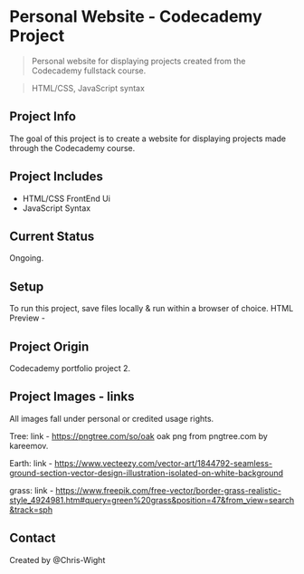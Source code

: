 # Personal Website - Codecademy Project
> Personal website for displaying projects created from the Codecademy  fullstack course.
<!-- -->
> HTML/CSS, JavaScript syntax

## Project Info
The goal of this project is to create a website for displaying projects made through the Codecademy course.


##  Project Includes
* HTML/CSS FrontEnd Ui
* JavaScript Syntax

## Current Status
Ongoing.

## Setup
To run this project, save files locally & run within a browser of choice.
HTML Preview - 

## Project Origin
Codecademy portfolio project 2.

## Project Images - links
All images fall under personal or credited usage rights.

Tree:
link - https://pngtree.com/so/oak oak png from pngtree.com by kareemov.

Earth:
link - https://www.vecteezy.com/vector-art/1844792-seamless-ground-section-vector-design-illustration-isolated-on-white-background

grass:
link - https://www.freepik.com/free-vector/border-grass-realistic-style_4924981.htm#query=green%20grass&position=47&from_view=search&track=sph

## Contact
Created by @Chris-Wight